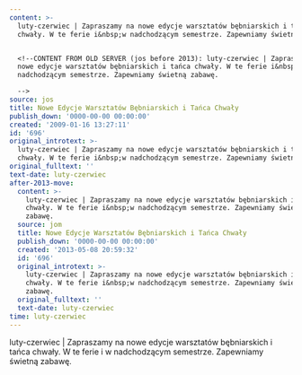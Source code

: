 ```yaml
---
content: >-
  luty-czerwiec | Zapraszamy na nowe edycje warsztatów bębniarskich i tańca
  chwały. W te ferie i&nbsp;w nadchodzącym semestrze. Zapewniamy świetną zabawę.


  <!--CONTENT FROM OLD SERVER (jos before 2013): luty-czerwiec | Zapraszamy na
  nowe edycje warsztatów bębniarskich i tańca chwały. W te ferie i&nbsp;w
  nadchodzącym semestrze. Zapewniamy świetną zabawę.

  -->
source: jos
title: Nowe Edycje Warsztatów Bębniarskich i Tańca Chwały
publish_down: '0000-00-00 00:00:00'
created: '2009-01-16 13:27:11'
id: '696'
original_introtext: >-
  luty-czerwiec | Zapraszamy na nowe edycje warsztatów bębniarskich i tańca
  chwały. W te ferie i&nbsp;w nadchodzącym semestrze. Zapewniamy świetną zabawę.
original_fulltext: ''
text-date: luty-czerwiec
after-2013-move:
  content: >-
    luty-czerwiec | Zapraszamy na nowe edycje warsztatów bębniarskich i tańca
    chwały. W te ferie i&nbsp;w nadchodzącym semestrze. Zapewniamy świetną
    zabawę.
  source: jom
  title: Nowe Edycje Warsztatów Bębniarskich i Tańca Chwały
  publish_down: '0000-00-00 00:00:00'
  created: '2013-05-08 20:59:32'
  id: '696'
  original_introtext: >-
    luty-czerwiec | Zapraszamy na nowe edycje warsztatów bębniarskich i tańca
    chwały. W te ferie i&nbsp;w nadchodzącym semestrze. Zapewniamy świetną
    zabawę.
  original_fulltext: ''
  text-date: luty-czerwiec
time: luty-czerwiec
---
```

luty-czerwiec | Zapraszamy na nowe edycje warsztatów bębniarskich i tańca chwały. W te ferie i&nbsp;w nadchodzącym semestrze. Zapewniamy świetną zabawę.

<!--CONTENT FROM OLD SERVER (jos before 2013): luty-czerwiec | Zapraszamy na nowe edycje warsztatów bębniarskich i tańca chwały. W te ferie i&nbsp;w nadchodzącym semestrze. Zapewniamy świetną zabawę.
-->

<!--{{json:{"created_date":"2009-01-16 13:27:11","publish_down":"0000-00-00 00:00:00","id":"696"}}}-->